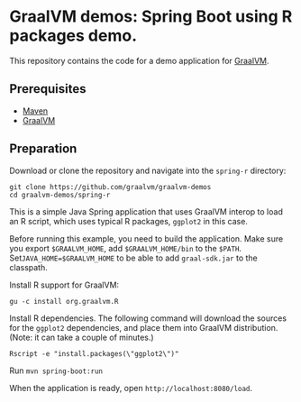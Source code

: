 # GraalVM demos: Spring Boot using R packages demo.


This repository contains the code for a demo application for [GraalVM](graalvm.org).

## Prerequisites
* [Maven](https://maven.apache.org/)
* [GraalVM](http://graalvm.org)

## Preparation

Download or clone the repository and navigate into the `spring-r` directory:

```
git clone https://github.com/graalvm/graalvm-demos
cd graalvm-demos/spring-r
```

This is a simple Java Spring application that uses GraalVM interop to
load an R script, which uses typical R packages, `ggplot2` in this case. 

Before running this example, you need to build the application.
Make sure you export `$GRAALVM_HOME`, add `$GRAALVM_HOME/bin` to the `$PATH`. 
Set`JAVA_HOME=$GRAALVM_HOME` to be able to add `graal-sdk.jar` to the classpath.

Install R support for GraalVM:
```
gu -c install org.graalvm.R
```

Install R dependencies. The following command will download the sources for the `ggplot2` dependencies, and place them into GraalVM distribution. (Note: it can take a couple of minutes.) 
```
Rscript -e "install.packages(\"ggplot2\")"
``` 

Run `mvn spring-boot:run`

When the application is ready, open `http://localhost:8080/load`.